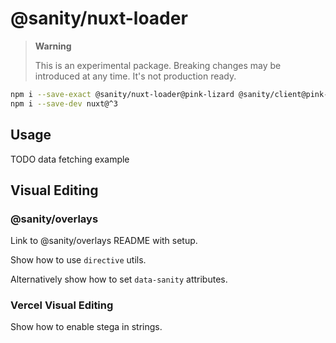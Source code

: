 # @sanity/nuxt-loader

> **Warning**
>
> This is an experimental package. Breaking changes may be introduced at any time. It's not production ready.

```sh
npm i --save-exact @sanity/nuxt-loader@pink-lizard @sanity/client@pink-lizard
npm i --save-dev nuxt@^3
```

## Usage

TODO data fetching example

## Visual Editing

### @sanity/overlays

Link to @sanity/overlays README with setup.

Show how to use `directive` utils.

Alternatively show how to set `data-sanity` attributes.

### Vercel Visual Editing

Show how to enable stega in strings.
